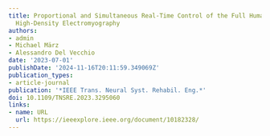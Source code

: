 ```yaml
---
title: Proportional and Simultaneous Real-Time Control of the Full Human Hand From
  High-Density Electromyography
authors:
- admin
- Michael März
- Alessandro Del Vecchio
date: '2023-07-01'
publishDate: '2024-11-16T20:11:59.349069Z'
publication_types:
- article-journal
publication: '*IEEE Trans. Neural Syst. Rehabil. Eng.*'
doi: 10.1109/TNSRE.2023.3295060
links:
- name: URL
  url: https://ieeexplore.ieee.org/document/10182328/
---
```

